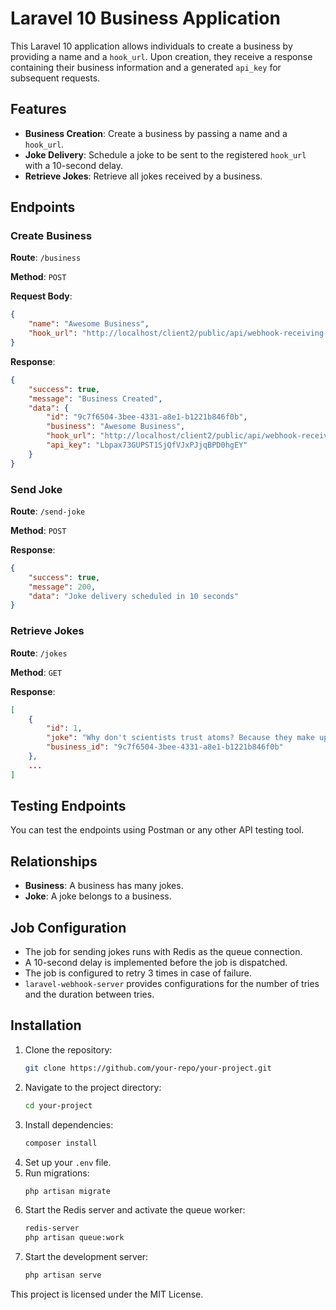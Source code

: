 # Laravel 10 Business Application

This Laravel 10 application allows individuals to create a business by providing a name and a `hook_url`. Upon creation, they receive a response containing their business information and a generated `api_key` for subsequent requests.

## Features

- **Business Creation**: Create a business by passing a name and a `hook_url`.
- **Joke Delivery**: Schedule a joke to be sent to the registered `hook_url` with a 10-second delay.
- **Retrieve Jokes**: Retrieve all jokes received by a business.

## Endpoints

### Create Business

**Route**: `/business`

**Method**: `POST`

**Request Body**:
```json
{
    "name": "Awesome Business",
    "hook_url": "http://localhost/client2/public/api/webhook-receiving-url"
}
```

**Response**:
```json
{
    "success": true,
    "message": "Business Created",
    "data": {
        "id": "9c7f6504-3bee-4331-a8e1-b1221b846f0b",
        "business": "Awesome Business",
        "hook_url": "http://localhost/client2/public/api/webhook-receiving-url",
        "api_key": "Lbpax73GUPST1SjQfVJxPJjqBPD0hgEY"
    }
}
```

### Send Joke

**Route**: `/send-joke`

**Method**: `POST`

**Response**:
```json
{
    "success": true,
    "message": 200,
    "data": "Joke delivery scheduled in 10 seconds"
}
```

### Retrieve Jokes

**Route**: `/jokes`

**Method**: `GET`

**Response**:
```json
[
    {
        "id": 1,
        "joke": "Why don't scientists trust atoms? Because they make up everything!",
        "business_id": "9c7f6504-3bee-4331-a8e1-b1221b846f0b"
    },
    ...
]
```
## Testing Endpoints

You can test the endpoints using Postman or any other API testing tool.

## Relationships

- **Business**: A business has many jokes.
- **Joke**: A joke belongs to a business.

## Job Configuration

- The job for sending jokes runs with Redis as the queue connection.
- A 10-second delay is implemented before the job is dispatched.
- The job is configured to retry 3 times in case of failure.
- `laravel-webhook-server` provides configurations for the number of tries and the duration between tries.

## Installation

1. Clone the repository:
    ```sh
    git clone https://github.com/your-repo/your-project.git
    ```
2. Navigate to the project directory:
    ```sh
    cd your-project
    ```
3. Install dependencies:
    ```sh
    composer install
    ```
4. Set up your `.env` file.
5. Run migrations:
    ```sh
    php artisan migrate
    ```
6. Start the Redis server and activate the queue worker:
    ```sh
    redis-server
    php artisan queue:work
    ```
7. Start the development server:
    ```sh
    php artisan serve
    ```

This project is licensed under the MIT License.